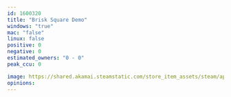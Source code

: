 ```yaml
---
id: 1600320
title: "Brisk Square Demo"
windows: "true"
mac: "false"
linux: false
positive: 0
negative: 0
estimated_owners: "0 - 0"
peak_ccu: 0

image: https://shared.akamai.steamstatic.com/store_item_assets/steam/apps/1600320/header.jpg?t=1664190968
opinions:
---
```


